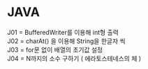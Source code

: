 # JAVA

J01 = BufferedWriter를 이용해 int형 출력  
J02 = charAt() 을 이용해 String을 한글자 씩  
J03 = for문 없이 배열의 초기값 설정  
J04 = N까지의 소수 구하기 ( 에라토스테네스의 체 )  
